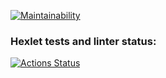 [![Maintainability](https://qlty.sh/gh/AlexPythonn/projects/python-project-140/maintainability.svg)](https://qlty.sh/gh/AlexPythonn/projects/python-project-140)

### Hexlet tests and linter status:

[![Actions Status](https://github.com/AlexPythonn/python-project-140/actions/workflows/hexlet-check.yml/badge.svg)](https://github.com/AlexPythonn/python-project-140/actions)
